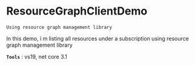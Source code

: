 # ResourceGraphClientDemo
```
Using resource graph management library
```

In this demo, i m listing all resources under a subscription using resource graph management library

**`Tools`** : vs19, net core 3.1